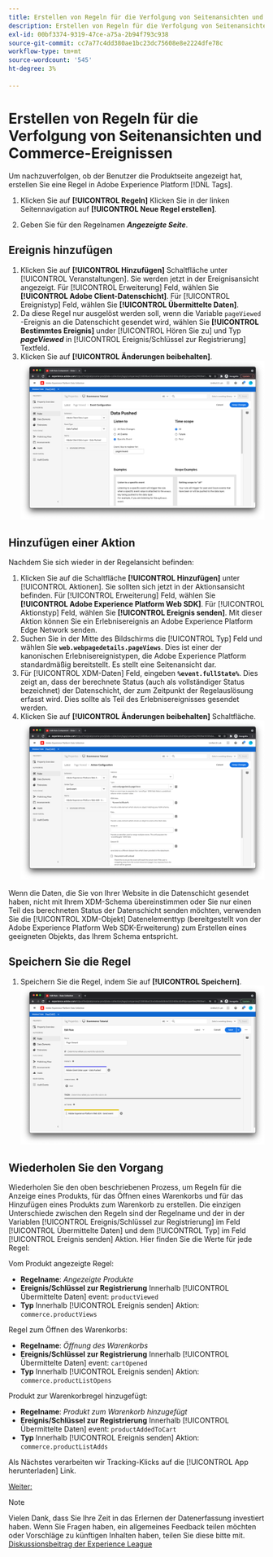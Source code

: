 ```yaml
---
title: Erstellen von Regeln für die Verfolgung von Seitenansichten und Commerce-Ereignissen
description: Erstellen von Regeln für die Verfolgung von Seitenansichten und Commerce-Ereignissen
exl-id: 00bf3374-9319-47ce-a75a-2b94f793c938
source-git-commit: cc7a77c4dd380ae1bc23dc75608e8e2224dfe78c
workflow-type: tm+mt
source-wordcount: '545'
ht-degree: 3%

---
```


# Erstellen von Regeln für die Verfolgung von Seitenansichten und Commerce-Ereignissen

Um nachzuverfolgen, ob der Benutzer die Produktseite angezeigt hat, erstellen Sie eine Regel in Adobe Experience Platform [!DNL Tags].

1. Klicken Sie auf **[!UICONTROL Regeln]** Klicken Sie in der linken Seitennavigation auf **[!UICONTROL Neue Regel erstellen]**.

1. Geben Sie für den Regelnamen **_Angezeigte Seite_**.

## Ereignis hinzufügen

1. Klicken Sie auf **[!UICONTROL Hinzufügen]** Schaltfläche unter [!UICONTROL Veranstaltungen]. Sie werden jetzt in der Ereignisansicht angezeigt. Für [!UICONTROL Erweiterung] Feld, wählen Sie **[!UICONTROL Adobe Client-Datenschicht]**. Für [!UICONTROL Ereignistyp] Feld, wählen Sie **[!UICONTROL Übermittelte Daten]**.
1. Da diese Regel nur ausgelöst werden soll, wenn die Variable `pageViewed` -Ereignis an die Datenschicht gesendet wird, wählen Sie **[!UICONTROL Bestimmtes Ereignis]** under [!UICONTROL Hören Sie zu] und Typ **_pageViewed_** in [!UICONTROL Ereignis/Schlüssel zur Registrierung] Textfeld.
1. Klicken Sie auf **[!UICONTROL Änderungen beibehalten]**.
   ![Ereignis &quot;Seite angezeigt&quot;](../assets/page-viewed-event.png)

## Hinzufügen einer Aktion

Nachdem Sie sich wieder in der Regelansicht befinden:

1. Klicken Sie auf die Schaltfläche **[!UICONTROL Hinzufügen]** unter [!UICONTROL Aktionen]. Sie sollten sich jetzt in der Aktionsansicht befinden. Für [!UICONTROL Erweiterung] Feld, wählen Sie **[!UICONTROL Adobe Experience Platform Web SDK]**. Für [!UICONTROL Aktionstyp] Feld, wählen Sie **[!UICONTROL Ereignis senden]**. Mit dieser Aktion können Sie ein Erlebnisereignis an Adobe Experience Platform Edge Network senden.
1. Suchen Sie in der Mitte des Bildschirms die [!UICONTROL Typ] Feld und wählen Sie **`web.webpagedetails.pageViews`**. Dies ist einer der kanonischen Erlebnisereignistypen, die Adobe Experience Platform standardmäßig bereitstellt. Es stellt eine Seitenansicht dar.
1. Für [!UICONTROL XDM-Daten] Feld, eingeben **`%event.fullState%`**. Dies zeigt an, dass der berechnete Status (auch als vollständiger Status bezeichnet) der Datenschicht, der zum Zeitpunkt der Regelauslösung erfasst wird. Dies sollte als Teil des Erlebnisereignisses gesendet werden.
1. Klicken Sie auf **[!UICONTROL Änderungen beibehalten]** Schaltfläche.
   ![Aktion &quot;Seite angezeigt&quot;](../assets/page-viewed-action.png)

Wenn die Daten, die Sie von Ihrer Website in die Datenschicht gesendet haben, nicht mit Ihrem XDM-Schema übereinstimmen oder Sie nur einen Teil des berechneten Status der Datenschicht senden möchten, verwenden Sie die [!UICONTROL XDM-Objekt] Datenelementtyp (bereitgestellt von der Adobe Experience Platform Web SDK-Erweiterung) zum Erstellen eines geeigneten Objekts, das Ihrem Schema entspricht.

## Speichern Sie die Regel

1. Speichern Sie die Regel, indem Sie auf **[!UICONTROL Speichern]**.
   ![Seitenanzeigeregel](../assets/page-viewed-rule.png)

## Wiederholen Sie den Vorgang

Wiederholen Sie den oben beschriebenen Prozess, um Regeln für die Anzeige eines Produkts, für das Öffnen eines Warenkorbs und für das Hinzufügen eines Produkts zum Warenkorb zu erstellen. Die einzigen Unterschiede zwischen den Regeln sind der Regelname und der in der Variablen [!UICONTROL Ereignis/Schlüssel zur Registrierung] im Feld [!UICONTROL Übermittelte Daten] und dem [!UICONTROL Typ] im Feld [!UICONTROL Ereignis senden] Aktion. Hier finden Sie die Werte für jede Regel:

Vom Produkt angezeigte Regel:

* **Regelname**: _Angezeigte Produkte_
* **Ereignis/Schlüssel zur Registrierung** Innerhalb [!UICONTROL Übermittelte Daten] event: `productViewed`
* **Typ** Innerhalb [!UICONTROL Ereignis senden] Aktion: `commerce.productViews`

Regel zum Öffnen des Warenkorbs:

* **Regelname**: _Öffnung des Warenkorbs_
* **Ereignis/Schlüssel zur Registrierung** Innerhalb [!UICONTROL Übermittelte Daten] event: `cartOpened`
* **Typ** Innerhalb [!UICONTROL Ereignis senden] Aktion: `commerce.productListOpens`

Produkt zur Warenkorbregel hinzugefügt:

* **Regelname**: _Produkt zum Warenkorb hinzugefügt_
* **Ereignis/Schlüssel zur Registrierung** Innerhalb [!UICONTROL Übermittelte Daten] event: `productAddedToCart`
* **Typ** Innerhalb [!UICONTROL Ereignis senden] Aktion: `commerce.productListAdds`

Als Nächstes verarbeiten wir Tracking-Klicks auf die [!UICONTROL App herunterladen] Link.

[Weiter: ](create-a-data-element-and-rule-for-tracking-app-downloads.md)

>[!NOTE]
>
>Vielen Dank, dass Sie Ihre Zeit in das Erlernen der Datenerfassung investiert haben. Wenn Sie Fragen haben, ein allgemeines Feedback teilen möchten oder Vorschläge zu künftigen Inhalten haben, teilen Sie diese bitte mit. [Diskussionsbeitrag der Experience League](https://experienceleaguecommunities.adobe.com/t5/adobe-experience-platform-launch/tutorial-discussion-use-adobe-experience-platform-data/m-p/543877)
